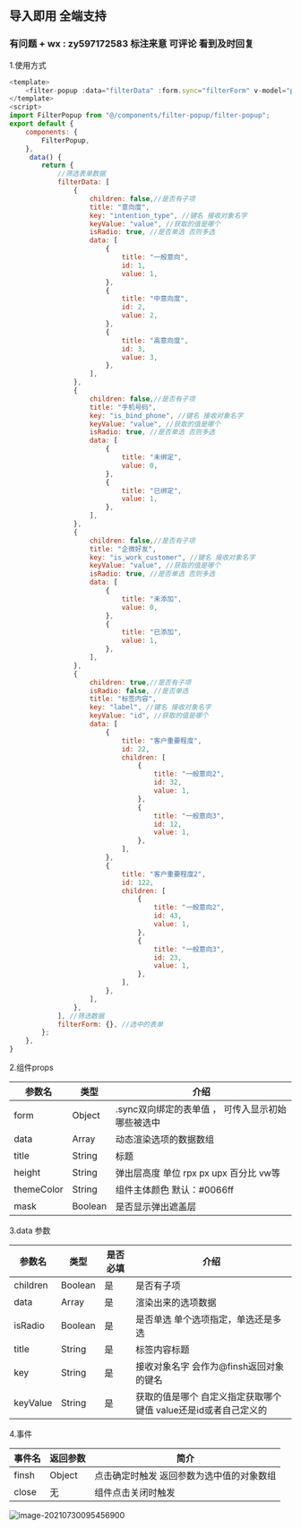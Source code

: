 ## 导入即用 全端支持

### 有问题 + wx : zy597172583  标注来意 可评论 看到及时回复
1.使用方式

```javascript
<template>
    <filter-popup :data="filterData" :form.sync="filterForm" v-model="popup.filter" title="全部筛选"              height="1104rpx" @finsh="subFinsh"></filter-popup>
</template>
<script>
import FilterPopup from "@/components/filter-popup/filter-popup";
export default {
    components: {
        FilterPopup,
    },
     data() {
        return {
            //筛选表单数据
            filterData: [
                {
                    children: false,//是否有子项
                    title: "意向度",
                    key: "intention_type", //键名 接收对象名字
                    keyValue: "value", //获取的值是哪个
                    isRadio: true, //是否单选 否则多选
                    data: [
                        {
                            title: "一般意向",
                            id: 1,
                            value: 1,
                        },
                        {
                            title: "中意向度",
                            id: 2,
                            value: 2,
                        },
                        {
                            title: "高意向度",
                            id: 3,
                            value: 3,
                        },
                    ],
                },
                {
                    children: false,//是否有子项
                    title: "手机号码",
                    key: "is_bind_phone", //键名 接收对象名字
                    keyValue: "value", //获取的值是哪个
                    isRadio: true, //是否单选 否则多选
                    data: [
                        {
                            title: "未绑定",
                            value: 0,
                        },
                        {
                            title: "已绑定",
                            value: 1,
                        },
                    ],
                },
                {
                    children: false,//是否有子项
                    title: "企微好友",
                    key: "is_work_customer", //键名 接收对象名字
                    keyValue: "value", //获取的值是哪个
                    isRadio: true, //是否单选 否则多选
                    data: [
                        {
                            title: "未添加",
                            value: 0,
                        },
                        {
                            title: "已添加",
                            value: 1,
                        },
                    ],
                },
                {
                    children: true,//是否有子项
                    isRadio: false, //是否单选
                    title: "标签内容",
                    key: "label", //键名 接收对象名字
                    keyValue: "id", //获取的值是哪个
                    data: [
                        {
                            title: "客户重要程度",
                            id: 22,
                            children: [
                                {
                                    title: "一般意向2",
                                    id: 32,
                                    value: 1,
                                },
                                {
                                    title: "一般意向3",
                                    id: 12,
                                    value: 1,
                                },
                            ],
                        },
                        {
                            title: "客户重要程度2",
                            id: 122,
                            children: [
                                {
                                    title: "一般意向2",
                                    id: 43,
                                    value: 1,
                                },
                                {
                                    title: "一般意向3",
                                    id: 23,
                                    value: 1,
                                },
                            ],
                        },
                    ],
                },
            ], //筛选数据
            filterForm: {}, //选中的表单
        };
    },
}
```

2.组件props

| 参数名     | 类型    | 介绍                                              |
| ---------- | ------- | ------------------------------------------------- |
| form       | Object  | .sync双向绑定的表单值 ， 可传入显示初始哪些被选中 |
| data       | Array   | 动态渲染选项的数据数组                            |
| title      | String  | 标题                                              |
| height     | String  | 弹出层高度 单位 rpx px upx 百分比 vw等            |
| themeColor | String  | 组件主体颜色  默认：\#0066ff                      |
| mask       | Boolean | 是否显示弹出遮盖层                                |

3.data 参数

| 参数名   | 类型    | 是否必填 | 介绍                                                         |
| -------- | ------- | -------- | ------------------------------------------------------------ |
| children | Boolean | 是       | 是否有子项                                                   |
| data     | Array   | 是       | 渲染出来的选项数据                                           |
| isRadio  | Boolean | 是       | 是否单选  单个选项指定，单选还是多选                         |
| title    | String  | 是       | 标签内容标题                                                 |
| key      | String  | 是       | 接收对象名字 会作为@finsh返回对象的键名                      |
| keyValue | String  | 是       | 获取的值是哪个 自定义指定获取哪个键值 value还是id或者自己定义的 |

4.事件

| 事件名 | 返回参数 | 简介                                      |
| ------ | -------- | ----------------------------------------- |
| finsh  | Object   | 点击确定时触发 返回参数为选中值的对象数组 |
| close  | 无       | 组件点击关闭时触发                        |

![image-20210730095456900](https://yzhsaas-cdn.qietongvip.com/asd.png)
